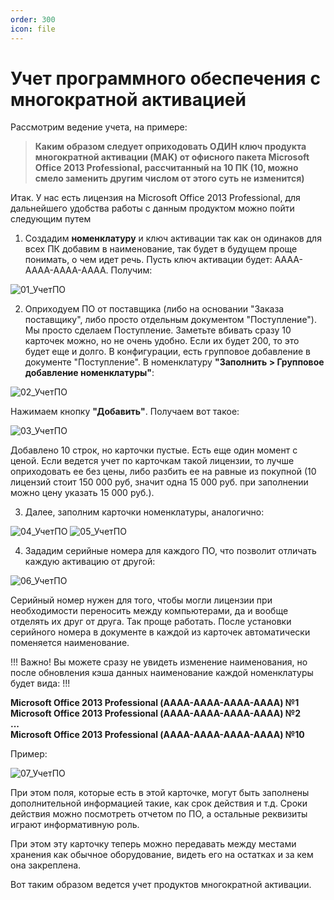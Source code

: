 ```yaml
---
order: 300
icon: file
---
```


# Учет программного обеспечения с многократной активацией

Рассмотрим ведение учета, на примере:

> **Каким образом следует оприходовать ОДИН ключ продукта многократной активации (MAK) от офисного пакета Microsoft Office 2013 Professional, рассчитанный на 10 ПК (10, можно смело заменить другим числом от этого суть не изменится)**

Итак. У нас есть лицензия на Microsoft Office 2013 Professional, для дальнейшего удобства работы с данным продуктом можно пойти следующим путем

1) Создадим **номенклатуру** и ключ активации так как он одинаков для всех ПК добавим в наименование, так будет в будущем проще понимать, о чем идет речь. Пусть ключ активации будет: АААА-АААА-АААА-АААА. Получим:

![01_УчетПО](static/01_УчетПО.png)

2) Оприходуем ПО от поставщика (либо на основании "Заказа поставщику", либо просто отдельным документом "Поступление"). Мы просто сделаем Поступление. Заметьте вбивать сразу 10 карточек можно, но не очень удобно. Если их будет 200, то это будет еще и долго.
В конфигурации, есть групповое добавление в документе "Поступление". В номенклатуру **"Заполнить > Групповое добавление номенклатуры"**:

![02_УчетПО](static/02_УчетПО.png)

Нажимаем кнопку **"Добавить"**. Получаем вот такое:

![03_УчетПО](static/03_УчетПО.png)

Добавлено 10 строк, но карточки пустые. Есть еще один момент с ценой. Если ведется учет по карточкам такой лицензии, то лучше оприходовать ее без цены, либо разбить ее на равные из покупной (10 лицензий стоит 150 000 руб, значит одна 15 000 руб. при заполнении можно цену указать 15 000 руб.). 

3) Далее, заполним карточки номенклатуры, аналогично:


![04_УчетПО](static/04_УчетПО.png)
![05_УчетПО](static/05_УчетПО.png)

4) Зададим серийные номера для каждого ПО, что позволит отличать каждую активацию от другой:

![06_УчетПО](static/06_УчетПО.png)

Серийный номер нужен для того, чтобы могли лицензии при необходимости переносить между компьютерами, да и вообще отделять их друг от друга. Так проще работать.
После установки серийного номера в документе в каждой из карточек автоматически поменяется наименование.

!!!
Важно! Вы можете сразу не увидеть изменение наименования, но после обновления кэша данных наименование каждой номенклатуры будет вида:
!!!

**Microsoft Office 2013 Professional (АААА-АААА-АААА-АААА) №1**  
**Microsoft Office 2013 Professional (АААА-АААА-АААА-АААА) №2**  
**...**  
**Microsoft Office 2013 Professional (АААА-АААА-АААА-АААА) №10**  

Пример:

![07_УчетПО](static/07_УчетПО.png)

При этом поля, которые есть в этой карточке, могут быть заполнены дополнительной информацией такие, как срок действия и т.д.
Сроки действия можно посмотреть отчетом по ПО, а остальные реквизиты играют информативную роль.

При этом эту карточку теперь можно передавать между местами хранения как обычное оборудование, видеть его на остатках и за кем она закреплена.

Вот таким образом ведется учет продуктов многократной активации.


